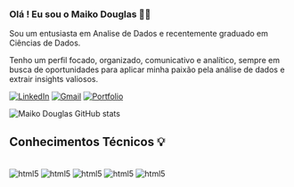 ### Olá ! Eu sou o Maiko Douglas 👋🏾

Sou um entusiasta em Analise de Dados e recentemente graduado em Ciências de Dados. 

Tenho um perfil focado, organizado, comunicativo e analítico, sempre em busca de oportunidades para aplicar minha paixão pela análise de dados e extrair insights valiosos.

[![LinkedIn](https://img.shields.io/badge/linkedin-%230077B5.svg?style=for-the-badge&logo=linkedin&logoColor=white)](https://www.linkedin.com/in/maiko-douglas-721584216/)
[![Gmail](https://img.shields.io/badge/Gmail-D14836?style=for-the-badge&logo=gmail&logoColor=white)](
https://mail.google.com/mail/u/0/#inbox?compose=new)
[![Portfolio](https://img.shields.io/badge/Portfolio-%23000000.svg?style=for-the-badge&logo=firefox&logoColor=#FF7139)](https://app.powerbi.com/view?r=eyJrIjoiZjk4ZDMwMjUtZGE5NS00M2JjLTkxZjYtZGY3YTU4NmMxOTUxIiwidCI6ImE0ZWRkNDQyLWIxOGEtNDc5Yy1iMzNjLWE1NjI2Y2JmZjA2MiJ9)

![Maiko Douglas GitHub stats](https://github-readme-stats.vercel.app/api?username=maikodouglas&show_icons=true&theme=tokyonight)

## Conhecimentos Técnicos 💡

<div style="display: inline_block"><br/>
    <img align="center" alt="html5" src="https://img.shields.io/badge/power_bi-F2C811?style=for-the-badge&logo=powerbi&logoColor=black" />
<img align="center" alt="html5" src="https://img.shields.io/badge/mysql-4479A1.svg?style=for-the-badge&logo=mysql&logoColor=white" />
<img align="center" alt="html5" src="https://img.shields.io/badge/postgres-%23316192.svg?style=for-the-badge&logo=postgresql&logoColor=white" />
<img align="center" alt="html5" src="https://img.shields.io/badge/python-3670A0?style=for-the-badge&logo=python&logoColor=ffdd54" />
<img align ="center" alt="html5" src= "https://img.shields.io/badge/Microsoft_Excel-217346?style=for-the-badge&logo=microsoft-excel&logoColor=white" />
</div>
